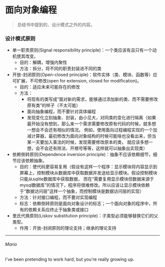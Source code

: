 # 面向对象编程  
> 总结书中提到的、设计模式之外的内容。

### 设计模式原则
 - 单一职责原则(Signal responsibility principle)：一个类应该有且只有一个动机使其改变。
   - 目的：解耦，增强内聚性
   - 方法：拆分，将不同的职责封装进不同的类
 - 开放-封闭原则(Open-closed principle)：软件实体（类、模块、函数等）应可扩展，不可修改(open for extension, closed for modification)。
   - 目的：适应未来可能存在的修改
   - 方法：
     - 将现有的类写成“面对新的需求，能够通过添加新的类、而不需要修改原有类”的样子（不太可能）
     - 面向抽象编程，而不要针对具体编程
     - 发现变化立刻抽象、封装，由小见大，对同类的变化进行隔离（如果最开始没有想到，那么来一个需求需要修改原有代码的时候，就多想一想会不会还有相似的情况。
     例如，使用面向过程编程实现的一个加减计算器，最初修改为面向对象结构的时候可能啥也没看出来，但当某一天要加入乘法的时候，发现需要修改原本的类，
     就应该多想一想，会不会还有除法、开根号等等，这样就可以抽象出实现类）
 - 依赖倒转原则(Dependence inversion principle)：抽象不应该依赖细节，细节应该依赖抽象。
   - 目的：使代码更容易复用（假设有这样一个程序：显示模块将内容显示到屏幕上，控制模块从数据库中获取数据并发送给显示模块。假设控制模块只能从sqlite数据库中获取数据，
   而在“需要复用显示模块但数据来源于mysql数据库”的情况下，程序将很难修改。所以应该让显示模块依赖于“数据访问层”这样一个抽象，而控制模块是数据访问层的实现）
   - 方法：针对接口编程，而不要对实现编程
   - 标志：依赖倒转原则是面向对象设计的标志；一个面向对象的程序中，所有的依赖关系应终止于抽象类或接口
 - 里氏代换原则(Liskov substitution principle)：子类型必须能够替换它们的父类型。
   - 作用：开放-封闭原则的理论支持；继承的理论支持

---
###### Mario
I've been pretending to work hard, but you're really growing up.
